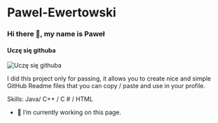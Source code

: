 # Pawel-Ewertowski

### Hi there 👋, my name is Paweł 
#### Uczę się githuba
![Uczę się githuba](https://arturssmirnovs.github.io/github-profile-readme-generator/images/banner.png)

I did this project only for passing, it allows you to create nice and simple GitHub Readme files that you can copy / paste and use in your profile.

Skills: Java/ C++ / C # / HTML 

- 🔭 I’m currently working on this page. 





